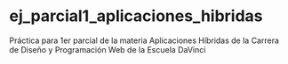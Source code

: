 # ej_parcial1_aplicaciones_hibridas
Práctica para 1er parcial de la materia Aplicaciones Híbridas de la Carrera de Diseño y Programación Web de la Escuela DaVinci
